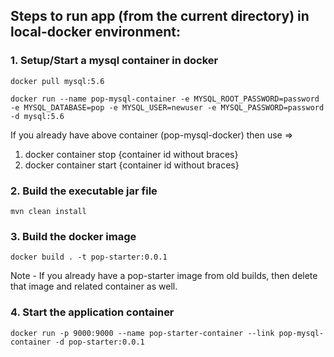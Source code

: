 ## Steps to run app (from the current directory) in local-docker environment:
###   1. Setup/Start a mysql container in docker
    docker pull mysql:5.6

    docker run --name pop-mysql-container -e MYSQL_ROOT_PASSWORD=password -e MYSQL_DATABASE=pop -e MYSQL_USER=newuser -e MYSQL_PASSWORD=password -d mysql:5.6

If you already have above container (pop-mysql-docker) then use => 
1. docker container stop {container id without braces}
2. docker container start {container id without braces}

### 2. Build the executable jar file

    mvn clean install

### 3. Build the docker image

    docker build . -t pop-starter:0.0.1

Note - If you already have a pop-starter image from old builds, then delete that image and related container as well.

### 4. Start the application container

    docker run -p 9000:9000 --name pop-starter-container --link pop-mysql-container -d pop-starter:0.0.1
